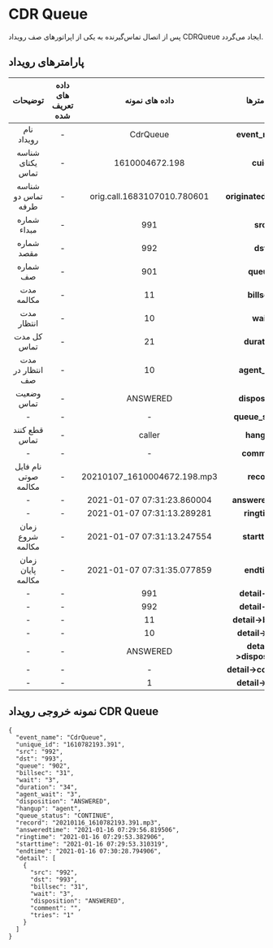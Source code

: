 ---
---
# CDR Queue

پس از اتصال تماس‌گیرنده به یکی از اپراتورهای صف رویداد CDRQueue ایجاد می‌گردد.


## پارامترهای رویداد

|        توضیحات        | داده های تعریف شده |        داده های نمونه       |       پارامترها     |
|:---------------------:|:------------------:|:---------------------------:|:-------------------:|
|       نام رویداد      |          -         |           CdrQueue          |      **event_name**     |
|    شناسه یکتای تماس   |          -         |        1610004672.198       |      **cuid**      |
|                          شناسه تماس دو طرفه                    |                       -                       |            orig.call.1683107010.780601           |  **originated_call_id** |
|       شماره مبداء     |          -         |             991             |         **src**         |
|       شماره مقصد      |          -         |             992             |         **dst**         |
|        شماره صف       |          -         |             901             |        **queue**        |
|       مدت مکالمه      |          -         |              11             |       **billsec**       |
|       مدت انتظار      |          -         |              10             |         **wait**        |
|       کل مدت تماس     |          -         |              21             |       **duration**      |
|    مدت انتظار در صف   |          -         |              10             |      **agent_wait**     |
|       وضعیت تماس      |          -         |           ANSWERED          |     **disposition**     |
|            -          |          -         |              -              |     **queue_status**    |
|      قطع کنند تماس    |          -         |            caller           |        **hangup**       |
|           -           |          -         |              -              |       **comment**       |
|  نام فایل صوتی مکالمه |          -         | 20210107_1610004672.198.mp3 |        **record**       |
|           -           |          -         |  2021-01-07 07:31:23.860004 |     **answeredtime**    |
|            -          |          -         |  2021-01-07 07:31:13.289281 |       **ringtime**      |
|    زمان شروع مکالمه   |          -         |  2021-01-07 07:31:13.247554 |      **starttime**      |
|    زمان پایان مکالمه  |          -         |  2021-01-07 07:31:35.077859 |       **endtime**       |
|            -          |          -         |             991             |     **detail->src**     |
|            -          |          -         |             992             |     **detail->dst**     |
|            -          |          -         |              11             |   **detail->billsec**   |
|            -          |          -         |              10             |     **detail->wait**    |
|            -          |          -         |           ANSWERED          | **detail->disposition** |
|            -          |          -         |              -              |   **detail->comment**   |
|            -          |          -         |              1              |    **detail->tries**    |

## نمونه خروجی رویداد CDR Queue


```shell
{
  "event_name": "CdrQueue",
  "unique_id": "1610782193.391",
  "src": "992",
  "dst": "993",
  "queue": "902",
  "billsec": "31",
  "wait": "3",
  "duration": "34",
  "agent_wait": "3",
  "disposition": "ANSWERED",
  "hangup": "agent",
  "queue_status": "CONTINUE",
  "record": "20210116_1610782193.391.mp3",
  "answeredtime": "2021-01-16 07:29:56.819506",
  "ringtime": "2021-01-16 07:29:53.382906",
  "starttime": "2021-01-16 07:29:53.310319",
  "endtime": "2021-01-16 07:30:28.794906",
  "detail": [
    {
      "src": "992",
      "dst": "993",
      "billsec": "31",
      "wait": "3",
      "disposition": "ANSWERED",
      "comment": "",
      "tries": "1"
    }
  ]
}
```
